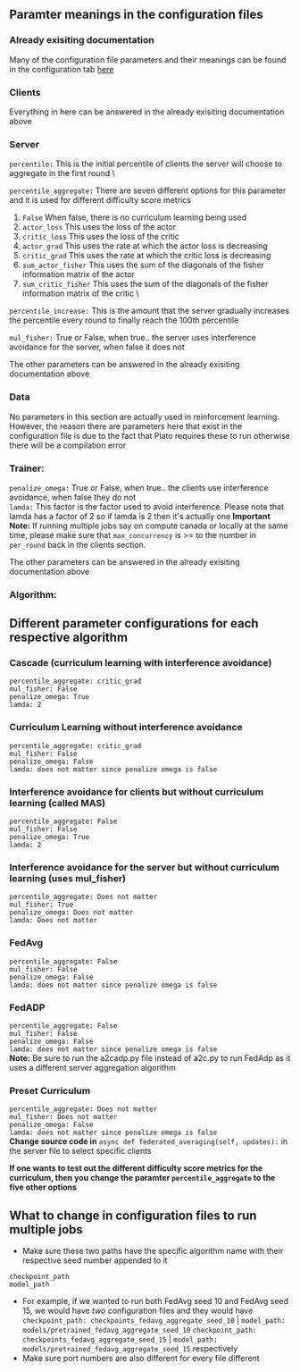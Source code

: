 ## Paramter meanings in the configuration files
### Already exisiting documentation
Many of the configuration file parameters and their meanings can be found in the configuration tab [here](https://platodocs.netlify.app/configuration.html)

### Clients
Everything in here can be answered in the already exisiting documentation above
### Server
```percentile:``` This is the initial percentile of clients the server will choose to aggregate in the first round \

```percentile_aggregate:``` There are seven different options for this parameter and it is used for different difficulty score metrics
1. ```False``` When false, there is no curriculum learning being used
2. ```actor_loss``` This uses the loss of the actor
3. ```critic_loss``` This uses the loss of the critic
4. ```actor_grad``` This uses the rate at which the actor loss is decreasing
5. ```critic_grad``` This uses the rate at which the critic loss is decreasing
6. ```sum_actor_fisher``` This uses the sum of the diagonals of the fisher information matrix of the actor
7. ```sum_critic_fisher``` This uses the sum of the diagonals of the fisher information matrix of the critic \

```percentile_increase:``` This is the amount that the server gradually increases the percentile every round to finally reach the 100th percentile

```mul_fisher:``` True or False, when true.. the server uses interference avoidance for the server, when false it does not

The other parameters can be answered in the already exisiting documentation above 

### Data
No parameters in this section are actually used in reinforcement learning. However, the reason there are parameters here that exist in the configuration file is due to the fact that Plato requires these to run otherwise there will be a compilation error

### Trainer:
```penalize_omega:``` True or False, when true.. the clients use interference avoidance, when false they do not \
```lamda:``` This factor is the factor used to avoid interference. Please note that lamda has a factor of 2 so if lamda is 2 then it's actually one
**Important Note:** If running multiple jobs say on compute canada or locally at the same time, please make sure that ```max_concurrency``` is >= to the number in ```per_round``` back in the clients section.

The other parameters can be answered in the already exisiting documentation above 

### Algorithm:



## Different parameter configurations for each respective algorithm

### Cascade (curriculum learning with interference avoidance)
```percentile_aggregate: critic_grad```\
```mul_fisher: False``` \
```penalize_omega: True``` \
```lamda: 2```

### Curriculum Learning without interference avoidance
```percentile_aggregate: critic_grad```\
```mul_fisher: False``` \
```penalize_omega: False``` \
```lamda: does not matter since penalize omega is false```

### Interference avoidance for clients but without curriculum learning (called MAS)
```percentile_aggregate: False```\
```mul_fisher: False``` \
```penalize_omega: True``` \
```lamda: 2```

### Interference avoidance for the server but without curriculum learning (uses mul_fisher)
```percentile_aggregate: Does not matter```\
```mul_fisher: True``` \
```penalize_omega: Does not matter``` \
```lamda: Does not matter```

### FedAvg
```percentile_aggregate: False```\
```mul_fisher: False``` \
```penalize_omega: False``` \
```lamda: does not matter since penalize omega is false```

### FedADP
```percentile_aggregate: False```\
```mul_fisher: False``` \
```penalize_omega: False``` \
```lamda: does not matter since penalize omega is false``` \
**Note:** Be sure to run the a2cadp.py file instead of a2c.py to run FedAdp as it uses a different server aggregation algorithm

### Preset Curriculum
```percentile_aggregate: Does not matter```\
```mul_fisher: Does not matter``` \
```penalize_omega: False``` \
```lamda: does not matter since penalize omega is false``` \
**Change source code in** ```async def federated_averaging(self, updates):``` in the server file to select specific clients

**If one wants to test out the different difficulty score metrics for the curriculum, then you change the paramter ```percentile_aggregate``` to the five other options**



## What to change in configuration files to run multiple jobs

* Make sure these two paths have the specific algorithm name with their respective seed number appended to it

```shell 
checkpoint_path
model_path
```
* For example, if we wanted to run both FedAvg seed 10 and FedAvg seed 15, we would have _two_ configuration files and they would have 
```checkpoint_path: checkpoints_fedavg_aggregate_seed_10``` | ```model_path: models/pretrained_fedavg_aggregate_seed_10```
```checkpoint_path: checkpoints_fedavg_aggregate_seed_15``` | ```model_path: models/pretrained_fedavg_aggregate_seed_15``` respectively
* Make sure port numbers are also different for every file different
